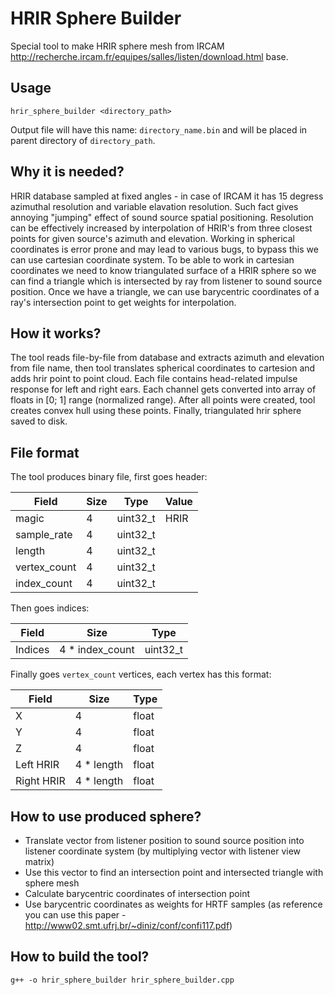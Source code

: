 # HRIR Sphere Builder

Special tool to make HRIR sphere mesh from IRCAM http://recherche.ircam.fr/equipes/salles/listen/download.html base.

## Usage

`hrir_sphere_builder <directory_path>`

Output file will have this name: `directory_name.bin` and will be placed in parent directory of `directory_path`.

## Why it is needed?

HRIR database sampled at fixed angles - in case of IRCAM it has 15 degress azimuthal resolution and variable elavation resolution. Such fact gives annoying "jumping" effect of sound source spatial positioning. Resolution can be effectively increased by interpolation of HRIR's from three closest points for given source's azimuth and elevation. Working in spherical coordinates is error prone and may lead to various bugs, to bypass this we can use cartesian coordinate system. To be able to work in cartesian coordinates we need to know triangulated surface of a HRIR sphere so we can find a triangle which is intersected by ray from listener to sound source position. Once we have a triangle, we can use barycentric coordinates of a ray's intersection point to get weights for interpolation.

## How it works?

The tool reads file-by-file from database and extracts azimuth and elevation from file name, then tool translates spherical coordinates to cartesion and adds hrir point to point cloud. Each file contains head-related impulse response for left and right ears. Each channel gets converted into array of floats in [0; 1] range (normalized range). After all points were created, tool creates convex hull using these points. Finally, triangulated hrir sphere saved to disk.

## File format

The tool produces binary file, first goes header:

| Field        | Size | Type     | Value |
|--------------|------|----------|-------|
| magic        | 4    | uint32_t | HRIR  |
| sample_rate  | 4    | uint32_t |       |
| length       | 4    | uint32_t |       |
| vertex_count | 4    | uint32_t |       |
| index_count  | 4    | uint32_t |       |

Then goes indices:

| Field   | Size            | Type     |
|---------|-----------------|----------|
| Indices | 4 * index_count | uint32_t |

Finally goes `vertex_count` vertices, each vertex has this format:

| Field      | Size       | Type  |
|------------|------------|-------|
| X          | 4          | float |
| Y          | 4          | float |
| Z          | 4          | float |
| Left HRIR  | 4 * length | float |
| Right HRIR | 4 * length | float |

## How to use produced sphere?

- Translate vector from listener position to sound source position into listener coordinate system (by multiplying vector with listener view matrix)
- Use this vector to find an intersection point and intersected triangle with sphere mesh
- Calculate barycentric coordinates of intersection point 
- Use barycentric coordinates as weights for HRTF samples (as reference you can use this paper - http://www02.smt.ufrj.br/~diniz/conf/confi117.pdf)

## How to build the tool?

`g++ -o hrir_sphere_builder hrir_sphere_builder.cpp`